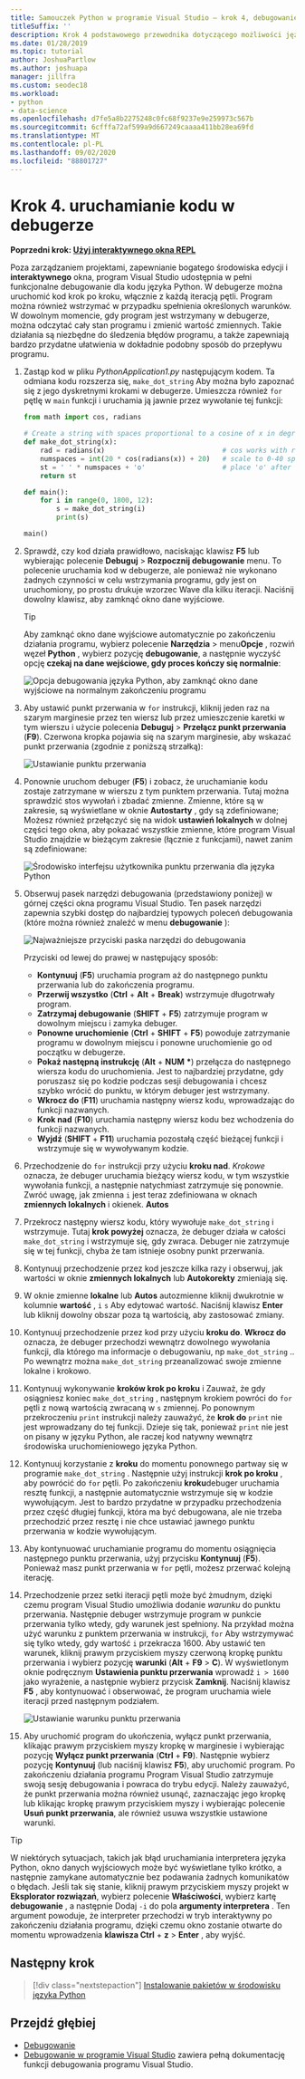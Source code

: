 ```yaml
---
title: Samouczek Python w programie Visual Studio — krok 4, debugowanie
titleSuffix: ''
description: Krok 4 podstawowego przewodnika dotyczącego możliwości języka Python w programie Visual Studio, w którym opisano sposób uruchamiania kodu w języku Python w debugerze.
ms.date: 01/28/2019
ms.topic: tutorial
author: JoshuaPartlow
ms.author: joshuapa
manager: jillfra
ms.custom: seodec18
ms.workload:
- python
- data-science
ms.openlocfilehash: d7fe5a8b2275248c0fc68f9237e9e259973c567b
ms.sourcegitcommit: 6cfffa72af599a9d667249caaaa411bb28ea69fd
ms.translationtype: MT
ms.contentlocale: pl-PL
ms.lasthandoff: 09/02/2020
ms.locfileid: "88801727"
---
```

# <a name="step-4-run-code-in-the-debugger"></a>Krok 4. uruchamianie kodu w debugerze

**Poprzedni krok: [Użyj interaktywnego okna REPL](tutorial-working-with-python-in-visual-studio-step-03-interactive-repl.md)**

Poza zarządzaniem projektami, zapewnianie bogatego środowiska edycji i **interaktywnego** okna, program Visual Studio udostępnia w pełni funkcjonalne debugowanie dla kodu języka Python. W debugerze można uruchomić kod krok po kroku, włącznie z każdą iteracją pętli. Program można również wstrzymać w przypadku spełnienia określonych warunków. W dowolnym momencie, gdy program jest wstrzymany w debugerze, można odczytać cały stan programu i zmienić wartość zmiennych. Takie działania są niezbędne do śledzenia błędów programu, a także zapewniają bardzo przydatne ułatwienia w dokładnie podobny sposób do przepływu programu.

1. Zastąp kod w pliku *PythonApplication1.py* następującym kodem. Ta odmiana kodu rozszerza się, `make_dot_string` Aby można było zapoznać się z jego dyskretnymi krokami w debugerze. Umieszcza również `for` pętlę w `main` funkcji i uruchamia ją jawnie przez wywołanie tej funkcji:

    ```python
    from math import cos, radians

    # Create a string with spaces proportional to a cosine of x in degrees
    def make_dot_string(x):
        rad = radians(x)                             # cos works with radians
        numspaces = int(20 * cos(radians(x)) + 20)   # scale to 0-40 spaces
        st = ' ' * numspaces + 'o'                   # place 'o' after the spaces
        return st

    def main():
        for i in range(0, 1800, 12):
            s = make_dot_string(i)
            print(s)

    main()
    ```

1. Sprawdź, czy kod działa prawidłowo, naciskając klawisz **F5** lub wybierając polecenie **Debuguj**  >  **Rozpocznij debugowanie** menu. To polecenie uruchamia kod w debugerze, ale ponieważ nie wykonano żadnych czynności w celu wstrzymania programu, gdy jest on uruchomiony, po prostu drukuje wzorzec Wave dla kilku iteracji. Naciśnij dowolny klawisz, aby zamknąć okno dane wyjściowe.

    > [!Tip]
    > Aby zamknąć okno dane wyjściowe automatycznie po zakończeniu działania programu, wybierz polecenie **Narzędzia**  >  menu**Opcje** , rozwiń węzeł **Python** , wybierz pozycję **debugowanie**, a następnie wyczyść opcję **czekaj na dane wejściowe, gdy proces kończy się normalnie**:
    >
    > ![Opcja debugowania języka Python, aby zamknąć okno dane wyjściowe na normalnym zakończeniu programu](media/vs-getting-started-python-22-debugging5.png)

1. Aby ustawić punkt przerwania w `for` instrukcji, kliknij jeden raz na szarym marginesie przez ten wiersz lub przez umieszczenie karetki w tym wierszu i użycie polecenia **Debuguj**  >  **Przełącz punkt przerwania** (**F9**). Czerwona kropka pojawia się na szarym marginesie, aby wskazać punkt przerwania (zgodnie z poniższą strzałką):

    ![Ustawianie punktu przerwania](media/vs-getting-started-python-18-debugging1.png)

1. Ponownie uruchom debuger (**F5**) i zobacz, że uruchamianie kodu zostaje zatrzymane w wierszu z tym punktem przerwania. Tutaj można sprawdzić stos wywołań i zbadać zmienne. Zmienne, które są w zakresie, są wyświetlane w oknie **Autostarty** , gdy są zdefiniowane; Możesz również przełączyć się na widok **ustawień lokalnych** w dolnej części tego okna, aby pokazać wszystkie zmienne, które program Visual Studio znajdzie w bieżącym zakresie (łącznie z funkcjami), nawet zanim są zdefiniowane:

    ![Środowisko interfejsu użytkownika punktu przerwania dla języka Python](media/vs-getting-started-python-19-debugging2b.png)

1. Obserwuj pasek narzędzi debugowania (przedstawiony poniżej) w górnej części okna programu Visual Studio. Ten pasek narzędzi zapewnia szybki dostęp do najbardziej typowych poleceń debugowania (które można również znaleźć w menu **debugowanie** ):

    ![Najważniejsze przyciski paska narzędzi do debugowania](media/vs-getting-started-python-20-debugging3.png)

    Przyciski od lewej do prawej w następujący sposób:
    - **Kontynuuj** (**F5**) uruchamia program aż do następnego punktu przerwania lub do zakończenia programu.
    - **Przerwij wszystko** (**Ctrl** + **Alt** + **Break**) wstrzymuje długotrwały program.
    - **Zatrzymaj debugowanie** (**SHIFT** + **F5**) zatrzymuje program w dowolnym miejscu i zamyka debuger.
    - **Ponowne uruchomienie** (**Ctrl** + **SHIFT** + **F5**) powoduje zatrzymanie programu w dowolnym miejscu i ponowne uruchomienie go od początku w debugerze.
    - **Pokaż następną instrukcję** (**Alt** + **NUM** **&#42;**) przełącza do następnego wiersza kodu do uruchomienia. Jest to najbardziej przydatne, gdy poruszasz się po kodzie podczas sesji debugowania i chcesz szybko wrócić do punktu, w którym debuger jest wstrzymany.
    - **Wkrocz do** (**F11**) uruchamia następny wiersz kodu, wprowadzając do funkcji nazwanych.
    - **Krok nad** (**F10**) uruchamia następny wiersz kodu bez wchodzenia do funkcji nazwanych.
    - **Wyjdź** (**SHIFT** + **F11**) uruchamia pozostałą część bieżącej funkcji i wstrzymuje się w wywoływanym kodzie.

1. Przechodzenie do `for` instrukcji przy użyciu **kroku nad**. *Krokowe* oznacza, że debuger uruchamia bieżący wiersz kodu, w tym wszystkie wywołania funkcji, a następnie natychmiast zatrzymuje się ponownie. Zwróć uwagę, jak zmienna `i` jest teraz zdefiniowana w oknach **zmiennych lokalnych** i okienek. **Autos**

1. Przekrocz następny wiersz kodu, który wywołuje `make_dot_string` i wstrzymuje. Tutaj **krok powyżej** oznacza, że debuger działa w całości `make_dot_string` i wstrzymuje się, gdy zwraca. Debuger nie zatrzymuje się w tej funkcji, chyba że tam istnieje osobny punkt przerwania.

1. Kontynuuj przechodzenie przez kod jeszcze kilka razy i obserwuj, jak wartości w oknie **zmiennych lokalnych** lub **Autokorekty** zmieniają się.

1. W oknie zmienne **lokalne** lub **Autos** autozmienne kliknij dwukrotnie w kolumnie **wartość** , `i` `s` Aby edytować wartość. Naciśnij klawisz **Enter** lub kliknij dowolny obszar poza tą wartością, aby zastosować zmiany.

1. Kontynuuj przechodzenie przez kod przy użyciu **kroku do**. **Wkrocz do** oznacza, że debuger przechodzi wewnątrz dowolnego wywołania funkcji, dla którego ma informacje o debugowaniu, np `make_dot_string` .. Po wewnątrz można `make_dot_string` przeanalizować swoje zmienne lokalne i krokowo.

1. Kontynuuj wykonywanie **kroków krok po kroku** i Zauważ, że gdy osiągniesz koniec `make_dot_string` , następnym krokiem powróci do `for` pętli z nową wartością zwracaną w `s` zmiennej. Po ponownym przekroczeniu `print` instrukcji należy zauważyć, że **krok do** `print` nie jest wprowadzany do tej funkcji. Dzieje się tak, ponieważ `print` nie jest on pisany w języku Python, ale raczej kod natywny wewnątrz środowiska uruchomieniowego języka Python.

1. Kontynuuj korzystanie z **kroku** do momentu ponownego partway się w programie `make_dot_string` . Następnie użyj instrukcji **krok po kroku** , aby powrócić do `for` pętli. Po zakończeniu **kroku**debuger uruchamia resztę funkcji, a następnie automatycznie wstrzymuje się w kodzie wywołującym. Jest to bardzo przydatne w przypadku przechodzenia przez część długiej funkcji, która ma być debugowana, ale nie trzeba przechodzić przez resztę i nie chce ustawiać jawnego punktu przerwania w kodzie wywołującym.

1. Aby kontynuować uruchamianie programu do momentu osiągnięcia następnego punktu przerwania, użyj przycisku **Kontynuuj** (**F5**). Ponieważ masz punkt przerwania w `for` pętli, możesz przerwać kolejną iterację.

1. Przechodzenie przez setki iteracji pętli może być żmudnym, dzięki czemu program Visual Studio umożliwia dodanie *warunku* do punktu przerwania. Następnie debuger wstrzymuje program w punkcie przerwania tylko wtedy, gdy warunek jest spełniony. Na przykład można użyć warunku z punktem przerwania w instrukcji, `for` Aby wstrzymywać się tylko wtedy, gdy wartość `i` przekracza 1600. Aby ustawić ten warunek, kliknij prawym przyciskiem myszy czerwoną kropkę punktu przerwania i wybierz pozycję **warunki** (**Alt** + **F9**  >  **C**). W wyświetlonym oknie podręcznym **Ustawienia punktu przerwania** wprowadź `i > 1600` jako wyrażenie, a następnie wybierz przycisk **Zamknij**. Naciśnij klawisz **F5** , aby kontynuować i obserwować, że program uruchamia wiele iteracji przed następnym podziałem.

    ![Ustawianie warunku punktu przerwania](media/vs-getting-started-python-21-debugging4.png)

1. Aby uruchomić program do ukończenia, wyłącz punkt przerwania, klikając prawym przyciskiem myszy kropkę w marginesie i wybierając pozycję **Wyłącz punkt przerwania** (**Ctrl** + **F9**). Następnie wybierz pozycję **Kontynuuj** (lub naciśnij klawisz **F5**), aby uruchomić program. Po zakończeniu działania programu Program Visual Studio zatrzymuje swoją sesję debugowania i powraca do trybu edycji. Należy zauważyć, że punkt przerwania można również usunąć, zaznaczając jego kropkę lub klikając kropkę prawym przyciskiem myszy i wybierając polecenie **Usuń punkt przerwania**, ale również usuwa wszystkie ustawione warunki.

> [!Tip]
> W niektórych sytuacjach, takich jak błąd uruchamiania interpretera języka Python, okno danych wyjściowych może być wyświetlane tylko krótko, a następnie zamykane automatycznie bez podawania żadnych komunikatów o błędach. Jeśli tak się stanie, kliknij prawym przyciskiem myszy projekt w **Eksplorator rozwiązań**, wybierz polecenie **Właściwości**, wybierz kartę **debugowanie** , a następnie Dodaj `-i` do pola **argumenty interpretera** . Ten argument powoduje, że interpreter przechodzi w tryb interaktywny po zakończeniu działania programu, dzięki czemu okno zostanie otwarte do momentu wprowadzenia **klawisza Ctrl** + **z**  >  **Enter** , aby wyjść.

## <a name="next-step"></a>Następny krok

> [!div class="nextstepaction"]
> [Instalowanie pakietów w środowisku języka Python](tutorial-working-with-python-in-visual-studio-step-05-installing-packages.md)

## <a name="go-deeper"></a>Przejdź głębiej

- [Debugowanie](debugging-python-in-visual-studio.md)
- [Debugowanie w programie Visual Studio](../debugger/debugger-feature-tour.md) zawiera pełną dokumentację funkcji debugowania programu Visual Studio.
